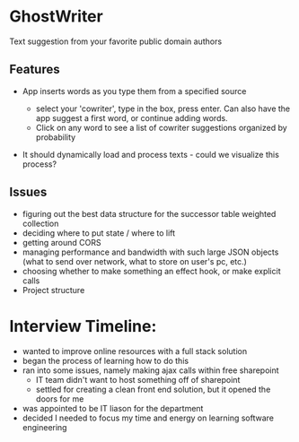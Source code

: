# GhostWriter
Text suggestion from your favorite public domain authors

## Features
- App inserts words as you type them from a specified source
  - select your 'cowriter', type in the box, press enter. Can also have the app suggest a first word, or continue adding words.
  - Click on any word to see a list of cowriter suggestions organized by probability
 
 - It should dynamically load and process texts - could we visualize this process? 

## Issues
- figuring out the best data structure for the successor table weighted collection
- deciding where to put state / where to lift
- getting around CORS
- managing performance and bandwidth with such large JSON objects (what to send over network, what to store on user's pc, etc.)
- choosing whether to make something an effect hook, or make explicit calls
- Project structure


# Interview Timeline:
- wanted to improve online resources with a full stack solution
- began the process of learning how to do this
- ran into some issues, namely making ajax calls within free sharepoint
  - IT team didn't want to host something off of sharepoint
  - settled for creating a clean front end solution, but it opened the doors for me
- was appointed to be IT liason for the department
- decided I needed to focus my time and energy on learning software engineering
